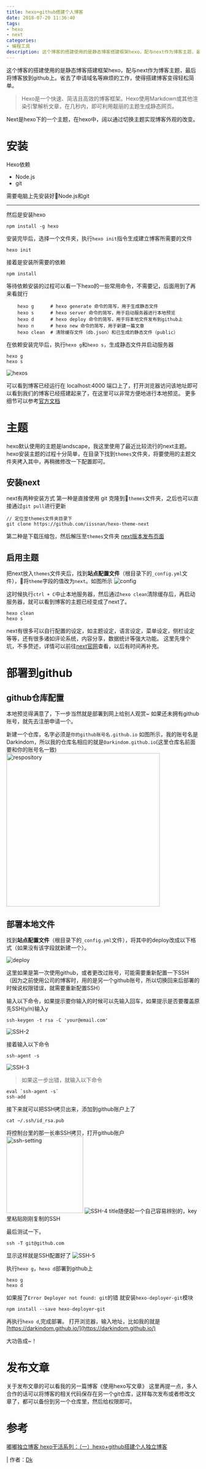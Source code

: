 ```yaml
---
title: hexo+github搭建个人博客
date: 2018-07-20 11:36:40
tags:
- hexo
- next
categories:
- 编程工具
description: 这个博客的搭建使用的是静态博客搭建框架hexo，配与next作为博客主题，最后将博客放到github上。省去了申请域名等麻烦的工作，使得搭建博客变得轻松简单。
---
```

这个博客的搭建使用的是静态博客搭建框架hexo，配与next作为博客主题，最后将博客放到github上。省去了申请域名等麻烦的工作，使得搭建博客变得轻松简单。
> Hexo是一个快速、简洁且高效的博客框架。Hexo使用Markdown或其他渲染引擎解析文章，在几秒内，即可利用靓丽的主题生成静态网页。

Next是hexo下的一个主题，在hexo中，阔以通过切换主题实现博客外观的改变。

# 安装
Hexo依赖
* Node.js
* git

需要电脑上先安装好Node.js和git
- - - 
然后是安装hexo
```
npm install -g hexo
```

安装完毕后，选择一个文件夹，执行`hexo init`指令生成建立博客所需要的文件
```
hexo init
```

接着是安装所需要的依赖
```
npm install
```

等待依赖安装的过程可以看一下hexo的一些常用命令，不需要记，后面用到了再来看就行
```
    hexo g      # hexo generate 命令的简写，用于生成静态文件
    hexo s      # hexo server 命令的简写，用于启动服务器进行本地预览
    hexo d      # hexo deploy 命令的简写，用于将本地文件发布到github上
    hexo n      # hexo new 命令的简写，用于新建一篇文章
    hexo clean  # 清除缓存文件（db.json）和已生成的静态文件（public）
```

在依赖安装完毕后，执行`hexo g`和`hexo s`，生成静态文件并启动服务器  
```
hexo g
hexo s
```

![hexos](/images/my-first-blog/my-first-blog-pic1.png)

可以看到博客已经运行在 localhost:4000 端口上了，打开浏览器访问该地址即可以看到我们的博客已经搭建起来了，在这里可以非常方便地进行本地预览。
更多细节可以参考[官方文档](https://hexo.io/zh-cn/)

# 主题
hexo默认使用的主题是landscape，我这里使用了最近比较流行的next主题。
hexo安装主题的过程十分简单，在目录下找到`themes`文件夹，将要使用的主题文件夹拷入其中，再稍微修改一下配置即可。

## 安装next
next有两种安装方式
第一种是直接使用 git 克隆到`themes`文件夹，之后也可以直接通过`git pull`进行更新
```
// 定位至themes文件夹目录下
git clone https://github.com/iissnan/hexo-theme-next
```
第二种是下载压缩包，然后解压至`themes`文件夹
[next版本发布页面](https://github.com/iissnan/hexo-theme-next/releases)

## 启用主题
把next放入`themes`文件夹后，找到**站点配置文件**（根目录下的`_config.yml`文件），将`theme`字段的值改为`next`。如图所示
![config](/images/my-first-blog/my-first-blog-pic2.png)

这时候执行`ctrl + C`中止本地服务器，然后通过`hexo clean`清除缓存后，再启动服务器，就可以看到博客的主题已经变成了next了。
```
hexo clean
hexo s
```
next有很多可以自行配置的设定，如主题设定，语言设定，菜单设定，侧栏设定等等，还有很多诸如评论系统，内容分享，数据统计等强大功能。
这里先埋个坑，不多赘述，详情可以前往[next官网](http://theme-next.iissnan.com/)查看，以后有时间再补充。

# 部署到github
## github仓库配置
本地预览得满意了，下一步当然就是部署到网上给别人观赏~
如果还未拥有github账号，就先去注册申请一个。

新建一个仓库，名字必须是`你的github账号名.github.io`
如图所示，我的账号名是Darkindom，所以我的仓库名相应的就是`Darkindom.github.io`(这里仓库名前面要和你的账号名一致)
<img src='/images/my-first-blog/my-first-blog-pic3.png' style='width: 400px;' alt='respository'/>

## 部署本地文件
找到**站点配置文件**（根目录下的`_config.yml`文件），将其中的deploy改成以下格式（如果没有该字段就新建一个）。

![deploy](/images/my-first-blog/my-first-blog-pic4.png)

这里如果是第一次使用github，或者更改过账号，可能需要重新配置一下SSH  
（因为之前使用公司的博客时，用的是另一个github账号，所以切换回来后部署的时候说权限错误，就需要重新配置SSH）

输入以下命令，如果提示要你输入的时候可以先输入回车，如果提示是否要覆盖原先SSH(y/n)输入y
```
ssh-keygen -t rsa -C 'your@email.com'
```
<!-- ![SSH-1](/images/my-first-blog/my-first-blog-pic5.png) -->
![SSH-2](/images/my-first-blog/my-first-blog-pic6.png)

接着输入以下命令
```
ssh-agent -s
```
![SSH-3](/images/my-first-blog/my-first-blog-pic7.png)
> 如果这一步出错，就输入以下命令
```
eval `ssh-agent -s`
ssh-add
```

接下来就可以把SSH拷贝出来，添加到github账户上了
```
cat ~/.ssh/id_rsa.pub
```
将控制台里的那一长串SSH拷贝，打开github账户
<img src='/images/my-first-blog/my-first-blog-pic8.png' style='width: 200px;' alt='ssh-setting'/>
![SSH-4](/images/my-first-blog/my-first-blog-pic9.png)
title随便起一个自己容易辨别的，key里粘贴刚刚复制的SSH

最后测试一下，
```
ssh -T git@github.com
```
显示这样就是SSH配置好了
![SSH-5](/images/my-first-blog/my-first-blog-pic10.png)

执行`hexo g`，`hexo d`部署到github上
```
hexo g
hexo d
```
如果报了`Error Deployer not found: git`的错
就安装`hexo-deployer-git`模块
```
npm install --save hexo-deployer-git
```
再执行`hexo d`,完成部署。
打开浏览器，输入地址，比如我的就是[https://darkindom.github.io/](https://darkindom.github.io/)

大功告成~！

# 发布文章
关于发布文章的可以看我的另一篇博客《使用hexo写文章》
这里再提一点，多人合作的话可以将博客的相关代码保存在另一个git仓库，这样每次发布或者修改文章了，都可以备份到另一个仓库里，然后给权限即可。

# 参考
[嘟嘟独立博客 hexo干活系列：（一）hexo+github搭建个人独立博客](http://tengj.top/2016/02/22/hexo1/)

| 作者：[Dk](https://darkindom.github.io)
